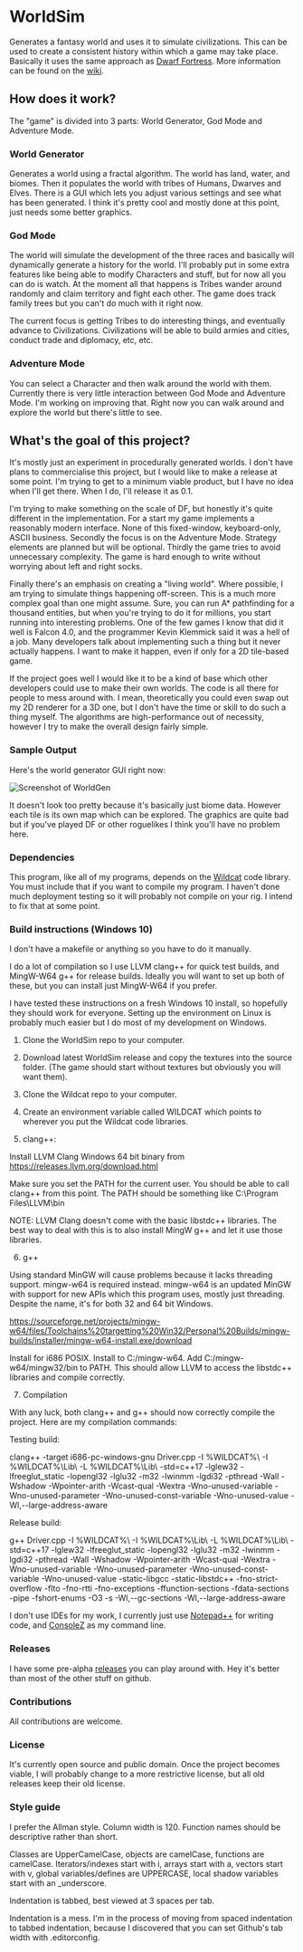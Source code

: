 # WorldSim
Generates a fantasy world and uses it to simulate civilizations. This can be used to create a consistent history within which a game may take place. Basically it uses the same approach as [Dwarf Fortress](http://www.bay12games.com/dwarves/). More information can be found on the [wiki](https://github.com/RyanBabij/WorldSim/wiki).

## How does it work?

The "game" is divided into 3 parts: World Generator, God Mode and Adventure Mode.

### World Generator

Generates a world using a fractal algorithm. The world has land, water, and biomes. Then it populates the world with tribes of Humans, Dwarves and Elves. There is a GUI which lets you adjust various settings and see what has been generated. I think it's pretty cool and mostly done at this point, just needs some better graphics.

### God Mode

The world will simulate the development of the three races and basically will dynamically generate a history for the world. I'll probably put in some extra features like being able to modify Characters and stuff, but for now all you can do is watch. At the moment all that happens is Tribes wander around randomly and claim territory and fight each other. The game does track family trees but you can't do much with it right now.

The current focus is getting Tribes to do interesting things, and eventually advance to Civilizations. Civilizations will be able to build armies and cities, conduct trade and diplomacy, etc, etc.

### Adventure Mode

You can select a Character and then walk around the world with them. Currently there is very little interaction between God Mode and Adventure Mode. I'm working on improving that. Right now you can walk around and explore the world but there's little to see.

## What's the goal of this project?

It's mostly just an experiment in procedurally generated worlds. I don't have plans to commercialise this project, but I would like to make a release at some point. I'm trying to get to a minimum viable product, but I have no idea when I'll get there. When I do, I'll release it as 0.1.

I'm trying to make something on the scale of DF, but honestly it's quite different in the implementation. For a start my game implements a reasonably modern interface. None of this fixed-window, keyboard-only, ASCII business. Secondly the focus is on the Adventure Mode. Strategy elements are planned but will be optional. Thirdly the game tries to avoid unnecessary complexity. The game is hard enough to write without worrying about left and right socks.

Finally there's an emphasis on creating a "living world". Where possible, I am trying to simulate things happening off-screen. This is a much more complex goal than one might assume. Sure, you can run A* pathfinding for a thousand entities, but when you're trying to do it for millions, you start running into interesting problems. One of the few games I know that did it well is Falcon 4.0, and the programmer Kevin Klemmick said it was a hell of a job. Many developers talk about implementing such a thing but it never actually happens. I want to make it happen, even if only for a 2D tile-based game.

If the project goes well I would like it to be a kind of base which other developers could use to make their own worlds. The code is all there for people to mess around with. I mean, theoretically you could even swap out my 2D renderer for a 3D one, but I don't have the time or skill to do such a thing myself. The algorithms are high-performance out of necessity, however I try to make the overall design fairly simple.

### Sample Output

Here's the world generator GUI right now:

![Screenshot of WorldGen](https://raw.githubusercontent.com/RyanBabij/WorldSim/master/doc/2018-06-26-Example01.png)

It doesn't look too pretty because it's basically just biome data. However each tile is its own map which can be explored. The graphics are quite bad but if you've played DF or other roguelikes I think you'll have no problem here.

### Dependencies

This program, like all of my programs, depends on the [Wildcat](https://github.com/RyanBabij/Wildcat) code library. You must include that if you want to compile my program. I haven't done much deployment testing so it will probably not compile on your rig. I intend to fix that at some point.

### Build instructions (Windows 10)

I don't have a makefile or anything so you have to do it manually.

I do a lot of compilation so I use LLVM clang++ for quick test builds, and MingW-W64 g++ for release builds. Ideally you will want to set up both of these, but you can install just MingW-W64 if you prefer.

I have tested these instructions on a fresh Windows 10 install, so hopefully they should work for everyone. Setting up the environment on Linux is probably much easier but I do most of my development on Windows.

1. Clone the WorldSim repo to your computer.

2. Download latest WorldSim release and copy the textures into the source folder. (The game should start without textures but obviously you will want them).

3. Clone the Wildcat repo to your computer.

4. Create an environment variable called WILDCAT which points to wherever you put the Wildcat code libraries.

5. clang++:

Install LLVM Clang Windows 64 bit binary from https://releases.llvm.org/download.html

Make sure you set the PATH for the current user. You should be able to call clang++ from this point. The PATH should be something like C:\Program Files\LLVM\bin

NOTE: LLVM Clang doesn't come with the basic libstdc++ libraries. The best way to deal with this is to also install MingW g++ and let it use those libraries.

6. g++

Using standard MinGW will cause problems because it lacks threading support. mingw-w64 is required instead. mingw-w64 is an updated MinGW with support for new APIs which this program uses, mostly just threading. Despite the name, it's for both 32 and 64 bit Windows.

https://sourceforge.net/projects/mingw-w64/files/Toolchains%20targetting%20Win32/Personal%20Builds/mingw-builds/installer/mingw-w64-install.exe/download

Install for i686 POSIX. Install to C:/mingw-w64. Add C:/mingw-w64/mingw32/bin to PATH. This should allow LLVM to access the libstdc++ libraries and compile correctly.

7. Compilation

With any luck, both clang++ and g++ should now correctly compile the project. Here are my compilation commands:

Testing build:

clang++ -target i686-pc-windows-gnu Driver.cpp -I %WILDCAT%\ -I %WILDCAT%\Lib\ -L %WILDCAT%\Lib\ -std=c++17 -lglew32 -lfreeglut_static -lopengl32 -lglu32 -m32 -lwinmm -lgdi32 -pthread -Wall -Wshadow -Wpointer-arith -Wcast-qual -Wextra -Wno-unused-variable -Wno-unused-parameter -Wno-unused-const-variable -Wno-unused-value -Wl,--large-address-aware

Release build:

g++ Driver.cpp -I %WILDCAT%\ -I %WILDCAT%\Lib\ -L %WILDCAT%\Lib\ -std=c++17 -lglew32 -lfreeglut_static -lopengl32 -lglu32 -m32 -lwinmm -lgdi32 -pthread -Wall -Wshadow -Wpointer-arith -Wcast-qual -Wextra -Wno-unused-variable -Wno-unused-parameter -Wno-unused-const-variable -Wno-unused-value -static-libgcc -static-libstdc++ -fno-strict-overflow -flto -fno-rtti -fno-exceptions -ffunction-sections -fdata-sections -pipe -fshort-enums -O3 -s -Wl,--gc-sections -Wl,--large-address-aware

I don't use IDEs for my work, I currently just use [Notepad++](https://notepad-plus-plus.org/) for writing code, and [ConsoleZ](https://github.com/cbucher/console) as my command line.

### Releases

I have some pre-alpha [releases](https://github.com/RyanBabij/WorldSim/releases) you can play around with. Hey it's better than most of the other stuff on github.

### Contributions

All contributions are welcome.

### License

It's currently open source and public domain. Once the project becomes viable, I will probably change to a more restrictive license, but all old releases keep their old license.

### Style guide

I prefer the Allman style. Column width is 120. Function names should be descriptive rather than short.

Classes are UpperCamelCase, objects are camelCase, functions are camelCase. Iterators/indexes start with i, arrays start with a, vectors start with v, global variables/defines are UPPERCASE, local shadow variables start with an \_underscore.

Indentation is tabbed, best viewed at 3 spaces per tab.

Indentation is a mess. I'm in the process of moving from spaced indentation to tabbed indentation, because I discovered that you can set Github's tab width with .editorconfig.
